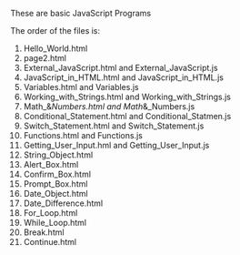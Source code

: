 These are basic JavaScript Programs

The order of the files is:
1. Hello_World.html
2. page2.html
3. External_JavaScript.html and External_JavaScript.js
4. JavaScript_in_HTML.html and JavaScript_in_HTML.js
5. Variables.html and Variables.js
6. Working_with_Strings.html and Working_with_Strings.js
7. Math_&_Numbers.html and Math_&_Numbers.js
8. Conditional_Statement.html and Conditional_Statmen.js
9. Switch_Statement.html and Switch_Statement.js
10. Functions.html and Functions.js
11. Getting_User_Input.hml and Getting_User_Input.js
12. String_Object.html
13. Alert_Box.html
14. Confirm_Box.html
15. Prompt_Box.html
16. Date_Object.html
17. Date_Difference.html
18. For_Loop.html
19. While_Loop.html
20. Break.html
21. Continue.html
